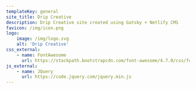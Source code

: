 ```yaml
---
templateKey: general
site_title: Drip Creative
description: Drip Creative site created using Gatsby + Netlify CMS
favicon: /img/icon.png
logo: 
    image: /img/logo.svg
    alt: 'Drip Creative'
css_external:
    - name: FontAwesome
      url: https://stackpath.bootstrapcdn.com/font-awesome/4.7.0/css/font-awesome.min.css
js_external:
    - name: JQuery
      url: https://code.jquery.com/jquery.min.js
---
```


